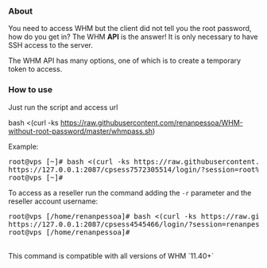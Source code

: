 ### About

You need to access WHM but the client did not tell you the root password, how do you get in? The WHM <b>API</b> is the answer! It is only necessary to have SSH access to the server.

The WHM API has many options, one of which is to create a temporary token to access.

### How to use


Just run the script and access url

bash <(curl -ks https://raw.githubusercontent.com/renanpessoa/WHM-without-root-password/master/whmpass.sh)

Example:
<pre>
root@vps [~]# bash <(curl -ks https://raw.githubusercontent.com/renanpessoa/WHM-without-root-password/master/whmpass.sh)
https://127.0.0.1:2087/cpsess7572305514/login/?session=root%3aP23hh6%3acreate_user_session%2c0e7a36bd661e842dd3250b7a2bcb46
root@vps [~]# 
</pre>

To access as a reseller run the command adding the `-r` parameter and the reseller account username:
<pre>
root@vps [/home/renanpessoa]# bash <(curl -ks https://raw.githubusercontent.com/renanpessoa/WHM-without-root-password/master/whmpass.sh) -r renanpessoa
https://127.0.0.1:2087/cpsess4545466/login/?session=renanpessoa%3aErZ1ePuKTCH%3acreate_user_session%2cf88a0a9ed2c16ceb12a6c0410ee9e539
root@vps [/home/renanpessoa]# 
</pre>

<br>
This command is compatible with all versions of WHM `11.40+`
